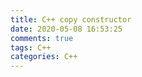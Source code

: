 ```yaml
---
title: C++ copy constructor
date: 2020-05-08 16:53:25
comments: true
tags: C++
categories: C++
---
```

